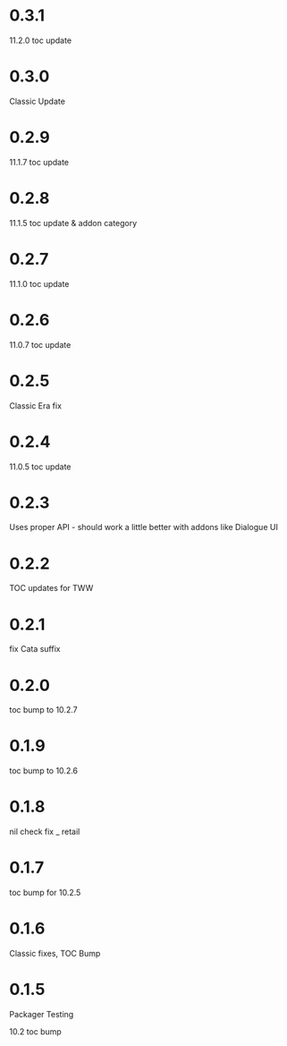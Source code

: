 # 0.3.1

11.2.0 toc update

# 0.3.0

Classic Update

# 0.2.9

11.1.7 toc update

# 0.2.8

11.1.5 toc update & addon category

# 0.2.7

11.1.0 toc update

# 0.2.6

11.0.7 toc update

# 0.2.5

Classic Era fix

# 0.2.4

11.0.5 toc update

# 0.2.3

Uses proper API - should work a little better with addons like Dialogue UI

# 0.2.2

TOC updates for TWW

# 0.2.1

fix Cata suffix

# 0.2.0

toc bump to 10.2.7

# 0.1.9

toc bump to 10.2.6

# 0.1.8

nil check fix _ retail

# 0.1.7

toc bump for 10.2.5

# 0.1.6

Classic fixes, TOC Bump

# 0.1.5

Packager Testing

10.2 toc bump